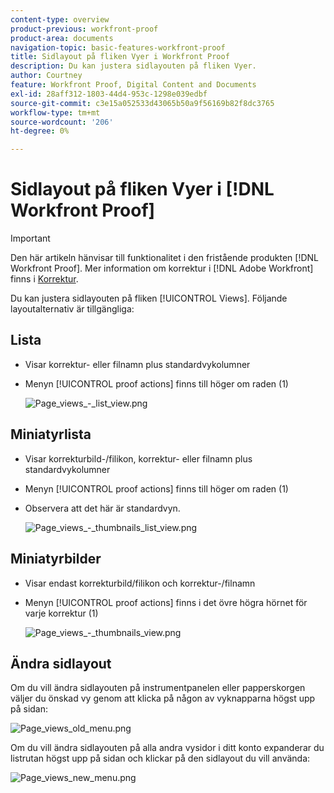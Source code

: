 ```yaml
---
content-type: overview
product-previous: workfront-proof
product-area: documents
navigation-topic: basic-features-workfront-proof
title: Sidlayout på fliken Vyer i Workfront Proof
description: Du kan justera sidlayouten på fliken Vyer.
author: Courtney
feature: Workfront Proof, Digital Content and Documents
exl-id: 28aff312-1803-44d4-953c-1298e039edbf
source-git-commit: c3e15a052533d43065b50a9f56169b82f8dc3765
workflow-type: tm+mt
source-wordcount: '206'
ht-degree: 0%

---
```


# Sidlayout på fliken Vyer i [!DNL Workfront Proof]

>[!IMPORTANT]
>
>Den här artikeln hänvisar till funktionalitet i den fristående produkten [!DNL Workfront Proof]. Mer information om korrektur i [!DNL Adobe Workfront] finns i [Korrektur](../../../review-and-approve-work/proofing/proofing.md).

Du kan justera sidlayouten på fliken [!UICONTROL Views]. Följande layoutalternativ är tillgängliga:

## Lista

* Visar korrektur- eller filnamn plus standardvykolumner
* Menyn [!UICONTROL proof actions] finns till höger om raden (1)

  ![Page_views_-_list_view.png](assets/page-views---list-view-350x164.png)

## Miniatyrlista

* Visar korrekturbild-/filikon, korrektur- eller filnamn plus standardvykolumner
* Menyn [!UICONTROL proof actions] finns till höger om raden (1)
* Observera att det här är standardvyn.

  ![Page_views_-_thumbnails_list_view.png](assets/page-views---thumbnails-list-view-350x164.png)

## Miniatyrbilder

* Visar endast korrekturbild/filikon och korrektur-/filnamn
* Menyn [!UICONTROL proof actions] finns i det övre högra hörnet för varje korrektur (1)

  ![Page_views_-_thumbnails_view.png](assets/page-views---thumbnails-view-350x156.png)

## Ändra sidlayout

Om du vill ändra sidlayouten på instrumentpanelen eller papperskorgen väljer du önskad vy genom att klicka på någon av vyknapparna högst upp på sidan:

![Page_views_old_menu.png](assets/page-views-old-menu.png)

Om du vill ändra sidlayouten på alla andra vysidor i ditt konto expanderar du listrutan högst upp på sidan och klickar på den sidlayout du vill använda:

![Page_views_new_menu.png](assets/page-views-new-menu.png)
